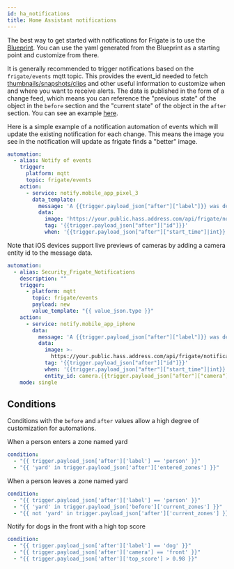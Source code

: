 ```yaml
---
id: ha_notifications
title: Home Assistant notifications
---
```


The best way to get started with notifications for Frigate is to use the [Blueprint](https://community.home-assistant.io/t/frigate-mobile-app-notifications/311091). You can use the yaml generated from the Blueprint as a starting point and customize from there.

It is generally recommended to trigger notifications based on the `frigate/events` mqtt topic. This provides the event_id needed to fetch [thumbnails/snapshots/clips](/integrations/home-assistant#notification-api) and other useful information to customize when and where you want to receive alerts. The data is published in the form of a change feed, which means you can reference the "previous state" of the object in the `before` section and the "current state" of the object in the `after` section. You can see an example [here](/integrations/mqtt#frigateevents).

Here is a simple example of a notification automation of events which will update the existing notification for each change. This means the image you see in the notification will update as frigate finds a "better" image.

```yaml
automation:
  - alias: Notify of events
    trigger:
      platform: mqtt
      topic: frigate/events
    action:
      - service: notify.mobile_app_pixel_3
        data_template:
          message: 'A {{trigger.payload_json["after"]["label"]}} was detected.'
          data:
            image: 'https://your.public.hass.address.com/api/frigate/notifications/{{trigger.payload_json["after"]["id"]}}/thumbnail.jpg?format=android'
            tag: '{{trigger.payload_json["after"]["id"]}}'
            when: '{{trigger.payload_json["after"]["start_time"]|int}}'
```

Note that iOS devices support live previews of cameras by adding a camera entity id to the message data.

```yaml
automation:
  - alias: Security_Frigate_Notifications
    description: ""
    trigger:
      - platform: mqtt
        topic: frigate/events
        payload: new
        value_template: "{{ value_json.type }}"
    action:
      - service: notify.mobile_app_iphone
        data:
          message: 'A {{trigger.payload_json["after"]["label"]}} was detected.'
          data:
            image: >-
              https://your.public.hass.address.com/api/frigate/notifications/{{trigger.payload_json["after"]["id"]}}/thumbnail.jpg
            tag: '{{trigger.payload_json["after"]["id"]}}'
            when: '{{trigger.payload_json["after"]["start_time"]|int}}'
            entity_id: camera.{{trigger.payload_json["after"]["camera"]}}
    mode: single
```

## Conditions

Conditions with the `before` and `after` values allow a high degree of customization for automations.

When a person enters a zone named yard

```yaml
condition:
  - "{{ trigger.payload_json['after']['label'] == 'person' }}"
  - "{{ 'yard' in trigger.payload_json['after']['entered_zones'] }}"
```

When a person leaves a zone named yard

```yaml
condition:
  - "{{ trigger.payload_json['after']['label'] == 'person' }}"
  - "{{ 'yard' in trigger.payload_json['before']['current_zones'] }}"
  - "{{ not 'yard' in trigger.payload_json['after']['current_zones'] }}"
```

Notify for dogs in the front with a high top score

```yaml
condition:
  - "{{ trigger.payload_json['after']['label'] == 'dog' }}"
  - "{{ trigger.payload_json['after']['camera'] == 'front' }}"
  - "{{ trigger.payload_json['after']['top_score'] > 0.98 }}"
```
